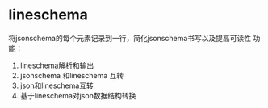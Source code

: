 # lineschema
将jsonschema的每个元素记录到一行，简化jsonschema书写以及提高可读性
功能：
1. lineschema解析和输出
2. jsonschema 和lineschema 互转
3. json和lineschema互转
4. 基于lineschema对json数据结构转换